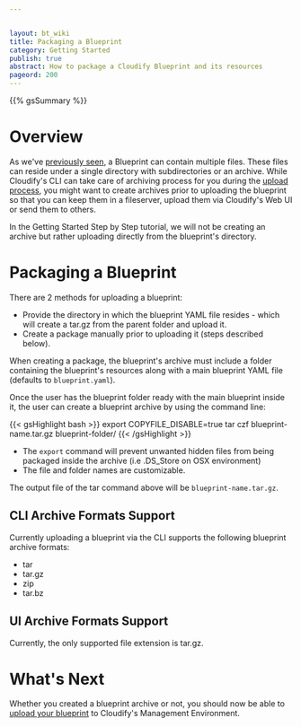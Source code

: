 ```yaml
---


layout: bt_wiki
title: Packaging a Blueprint
category: Getting Started
publish: true
abstract: How to package a Cloudify Blueprint and its resources
pageord: 200
---
```



{{% gsSummary %}}

# Overview

As we've [previously seen](getting-started-write-blueprint.html#overview), a Blueprint can contain multiple files. These files can reside under a single directory with subdirectories or an archive. While Cloudify's CLI can take care of archiving process for you during the [upload process](getting-started-upload-blueprint.html), you might want to create archives prior to uploading the blueprint so that you can keep them in a fileserver, upload them via Cloudify's Web UI or send them to others.

In the Getting Started Step by Step tutorial, we will not be creating an archive but rather uploading directly from the blueprint's directory.

# Packaging a Blueprint

There are 2 methods for uploading a blueprint:

* Provide the directory in which the blueprint YAML file resides - which will create a tar.gz from the parent folder and upload it.
* Create a package manually prior to uploading it (steps described below).


When creating a package, the blueprint's archive must include a folder containing the blueprint's resources along with a main blueprint YAML file (defaults to `blueprint.yaml`).

Once the user has the blueprint folder ready with the main blueprint inside it, the user can create a blueprint archive by using the command line:

{{< gsHighlight  bash  >}}
export COPYFILE_DISABLE=true
tar czf blueprint-name.tar.gz blueprint-folder/
{{< /gsHighlight >}}

* The `export` command will prevent unwanted hidden files from being packaged inside the archive (i.e .DS_Store on OSX environment)
* The file and folder names are customizable.

The output file of the tar command above will be `blueprint-name.tar.gz`.

## CLI Archive Formats Support

Currently uploading a blueprint via the CLI supports the following blueprint archive formats:

* tar
* tar.gz
* zip
* tar.bz

## UI Archive Formats Support

Currently, the only supported file extension is tar.gz.


# What's Next

Whether you created a blueprint archive or not, you should now be able to [upload your blueprint](getting-started-upload-blueprint.html) to Cloudify's Management Environment.